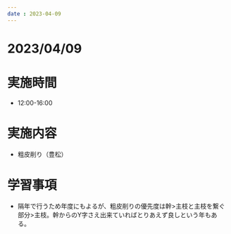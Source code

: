 ```yaml
---
date : 2023-04-09
---
```


# 2023/04/09

# 実施時間
- 12:00-16:00

# 実施内容
- 粗皮削り（豊松）

# 学習事項
- 隔年で行うため年度にもよるが、粗皮削りの優先度は幹>主枝と主枝を繋ぐ部分>主枝。幹からのY字さえ出来ていればとりあえず良しという年もある。